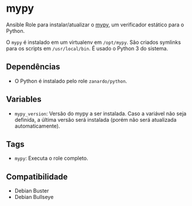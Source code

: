 # mypy

Ansible Role para instalar/atualizar o [mypy](http://mypy-lang.org/), um
verificador estático para o Python.

O `mypy` é instalado em um virtualenv em `/opt/mypy`. São criados symlinks para
os scripts em `/usr/local/bin`. É usado o Python 3 do sistema.

## Dependências

- O Python é instalado pelo role `zanardo/python`.

## Variables

* `mypy_version`: Versão do mypy a ser instalada. Caso a variável não seja
  definida, a última versão será instalada (porém não será atualizada
  automaticamente).

## Tags

- `mypy`: Executa o role completo.

## Compatibilidade

- Debian Buster
- Debian Bullseye
